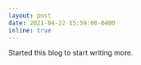 ```yaml
---
layout: post
date: 2021-04-22 15:59:00-0400
inline: true
---
```


Started this blog to start writing more. 
